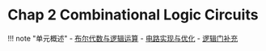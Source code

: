 # Chap 2 Combinational Logic Circuits

!!! note "单元概述"
    - [布尔代数与逻辑运算](./Chap02_1.md)
    - [电路实现与优化](./Chap02_2.md)
    - [逻辑门补充](./Chap02_3.md)
